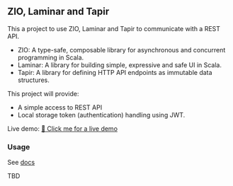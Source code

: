 ## ZIO, Laminar and Tapir

This a project to use ZIO, Laminar and Tapir to communicate with a REST API.

* ZIO: A type-safe, composable library for asynchronous and concurrent programming in Scala.
* Laminar: A library for building simple, expressive and safe UI in Scala.
* Tapir: A library for defining HTTP API endpoints as immutable data structures.

This project will provide:

* A simple access to REST API
* Local storage token (authentication) handling using JWT.

Live demo: [🚀 Click me for a live demo](https://cheleb.github.io/zio-laminar-tapir/demo/index.html)

### Usage

See [docs](https://cheleb.github.io/zio-laminar-tapir/docs/index.html)

TBD